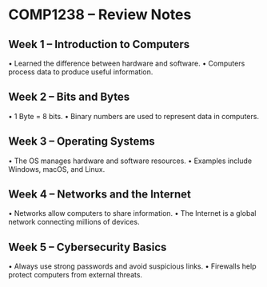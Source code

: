 # COMP1238 – Review Notes

## Week 1 – Introduction to Computers
•⁠  ⁠Learned the difference between hardware and software.
•⁠  ⁠Computers process data to produce useful information.

## Week 2 – Bits and Bytes
•⁠  ⁠1 Byte = 8 bits.
•⁠  ⁠Binary numbers are used to represent data in computers.

## Week 3 – Operating Systems
•⁠  ⁠The OS manages hardware and software resources.
•⁠  ⁠Examples include Windows, macOS, and Linux.

## Week 4 – Networks and the Internet
•⁠  ⁠Networks allow computers to share information.
•⁠  ⁠The Internet is a global network connecting millions of devices.

## Week 5 – Cybersecurity Basics
•⁠  ⁠Always use strong passwords and avoid suspicious links.
•⁠  ⁠Firewalls help protect computers from external threats.
